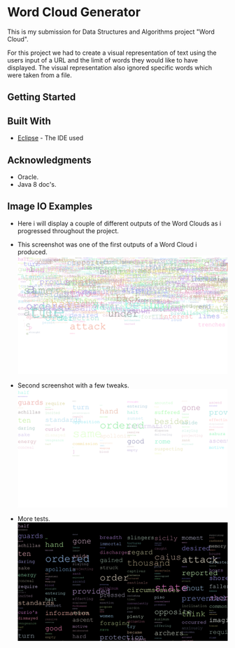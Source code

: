 # Word Cloud Generator 


This is my submission for Data Structures and Algorithms project "Word Cloud".

For this project we had to create a visual representation of text using the users input of a URL and the limit of words they would like to have displayed. The visual representation also ignored specific words which were taken from a file.


## Getting Started

## Built With
*  [Eclipse](https://www.eclipse.org/) - The IDE used

## Acknowledgments
* Oracle.
* Java 8 doc's.

## Image IO Examples
* Here i will display a couple of different outputs of the Word Clouds as i progressed throughout the project.

* This screenshot was one of the first outputs of a Word Cloud i produced. 
![Screenshot](example.png)
* Second screenshot with a few tweaks.
![Screenshot](test2.png)
* More tests.
![Screenshot](TEST13.png)
